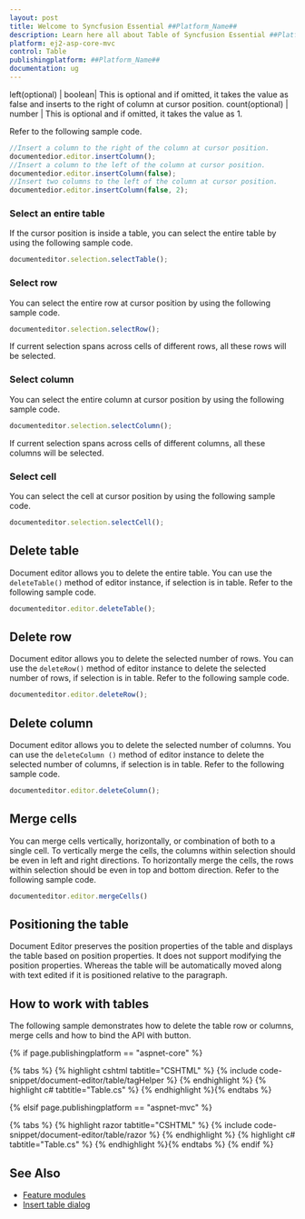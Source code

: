 ```yaml
---
layout: post
title: Welcome to Syncfusion Essential ##Platform_Name##
description: Learn here all about Table of Syncfusion Essential ##Platform_Name## widgets based on HTML5 and jQuery.
platform: ej2-asp-core-mvc
control: Table
publishingplatform: ##Platform_Name##
documentation: ug
---
```


left(optional) | boolean| This is optional and if omitted, it takes the value as false and inserts to the right of column at cursor position.
count(optional) | number |  This is optional and if omitted, it takes the value as 1.

Refer to the following sample code.

```typescript
//Insert a column to the right of the column at cursor position.
documentedior.editor.insertColumn();
//Insert a column to the left of the column at cursor position.
documentedior.editor.insertColumn(false);
//Insert two columns to the left of the column at cursor position.
documentedior.editor.insertColumn(false, 2);
```

### Select an entire table

If the cursor position is inside a table, you can select the entire table by using the following sample code.

```typescript
documenteditor.selection.selectTable();
```

### Select row

You can select the entire row at cursor position by using the following sample code.

```typescript
documenteditor.selection.selectRow();
```

If current selection spans across cells of different rows, all these rows will be selected.

### Select column

You can select the entire column at cursor position by using the following sample code.

```typescript
documenteditor.selection.selectColumn();
```

If current selection spans across cells of different columns, all these columns will be selected.

### Select cell

You can select the cell at cursor position by using the following sample code.

```typescript
documenteditor.selection.selectCell();
```

## Delete table

Document editor allows you to delete the entire table. You can use the `deleteTable()` method of editor instance, if selection is in table. Refer to the following sample code.

```typescript
documenteditor.editor.deleteTable();
```

## Delete row

Document editor allows you to delete the selected number of rows. You can use the `deleteRow()` method of editor instance to delete the selected number of rows, if selection is in table. Refer to the following sample code.

```typescript
documenteditor.editor.deleteRow();
```

## Delete column

Document editor allows you to delete the selected number of columns. You can use the `deleteColumn ()` method of editor instance to delete the selected number of columns, if selection is in table. Refer to the following sample code.

```typescript
documenteditor.editor.deleteColumn();
```

## Merge cells

You can merge cells vertically, horizontally, or combination of both to a single cell. To vertically merge the cells, the columns within selection should be even in left and right directions. To horizontally merge the cells, the rows within selection should be even in top and bottom direction.
Refer to the following sample code.

```typescript
documenteditor.editor.mergeCells()
```

## Positioning the table

Document Editor preserves the position properties of the table and displays the table based on position properties. It does not support modifying the position properties. Whereas the table will be automatically moved along with text edited if it is positioned relative to the paragraph.

## How to work with tables

The following sample demonstrates how to delete the table row or columns, merge cells and how to bind the API with button.

{% if page.publishingplatform == "aspnet-core" %}

{% tabs %}
{% highlight cshtml tabtitle="CSHTML" %}
{% include code-snippet/document-editor/table/tagHelper %}
{% endhighlight %}
{% highlight c# tabtitle="Table.cs" %}
{% endhighlight %}{% endtabs %}

{% elsif page.publishingplatform == "aspnet-mvc" %}

{% tabs %}
{% highlight razor tabtitle="CSHTML" %}
{% include code-snippet/document-editor/table/razor %}
{% endhighlight %}
{% highlight c# tabtitle="Table.cs" %}
{% endhighlight %}{% endtabs %}
{% endif %}



## See Also

* [Feature modules](../../document-editor/feature-module/)
* [Insert table dialog](../../document-editor/dialog/#table-dialog)
